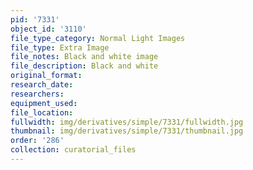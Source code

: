 ```yaml
---
pid: '7331'
object_id: '3110'
file_type_category: Normal Light Images
file_type: Extra Image
file_notes: Black and white image
file_description: Black and white
original_format:
research_date:
researchers:
equipment_used:
file_location:
fullwidth: img/derivatives/simple/7331/fullwidth.jpg
thumbnail: img/derivatives/simple/7331/thumbnail.jpg
order: '286'
collection: curatorial_files
---
```

